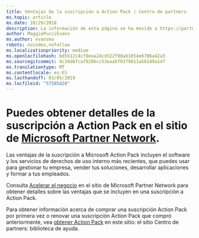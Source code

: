 ```yaml
---
title: Ventajas de la suscripción a Action Pack | Centro de partners
ms.topic: article
ms.date: 10/29/2018
description: La información de esta página se ha movido a https://partner.microsoft.com/membership/internal-use-software.
author: MaggiePucciEvans
ms.author: evansma
robots: noindex,nofollow
ms.localizationpriority: medium
ms.openlocfilehash: bd5b12c4cf8eaa24cd322f98ab1054e6786a42a3
ms.sourcegitcommit: 4c34d6fcaf020bcc53eaa5f0379011a56149a14f
ms.translationtype: MT
ms.contentlocale: es-ES
ms.lasthandoff: 03/05/2019
ms.locfileid: "57585428"
---
```

# <a name="get-action-pack-subscription-details-on-the-microsoft-partner-networkhttpspartnermicrosoftcommembershipinternal-use-software-site"></a>Puedes obtener detalles de la suscripción a Action Pack en el sitio de [Microsoft Partner Network](https://partner.microsoft.com/membership/internal-use-software). 

Las ventajas de la suscripción a Microsoft Action Pack incluyen el software y los servicios de derechos de uso interno más recientes, que puedes usar para gestionar tu empresa, vender tus soluciones, desarrollar aplicaciones y formar a tus empleados.

Consulta [Acelerar el negocio](https://partner.microsoft.com/membership/internal-use-software) en el sitio de Microsoft Partner Network para obtener detalles sobre las ventajas que se incluyen en una suscripción a Action Pack.   

Para obtener información acerca de comprar una suscripción Action Pack por primera vez o renovar una suscripción Action Pack que compró anteriormente, vea [obtener Action Pack](mpn-get-action-pack.md) en este sitio: el sitio Centro de partners: biblioteca de ayuda.


